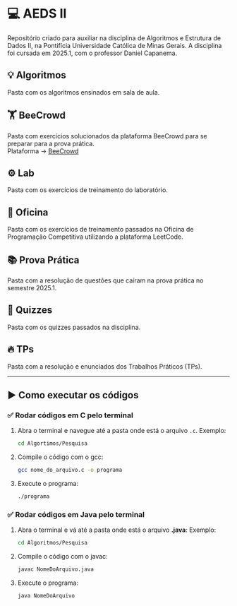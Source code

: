 # 💻 AEDS II
Repositório criado para auxiliar na disciplina de Algoritmos e Estrutura de Dados II, na Pontifícia Universidade Católica de Minas Gerais. A disciplina foi cursada em 2025.1, com o professor Daniel Capanema. 

## 💡 Algoritmos
Pasta com os algoritmos ensinados em sala de aula.

## 🏋️ BeeCrowd
Pasta com exercícios solucionados da plataforma BeeCrowd para se preparar para a prova prática.  
Plataforma → [BeeCrowd](https://judge.beecrowd.com/pt)

## ⚙️ Lab
Pasta com os exercícios de treinamento do laboratório.

## 📘 Oficina
Pasta com os exercícios de treinamento passados na Oficina de Programação Competitiva utilizando a plataforma LeetCode.

## 📚 Prova Prática
Pasta com a resolução de questões que caíram na prova prática no semestre 2025.1.

## 📝 Quizzes
Pasta com os quizzes passados na disciplina.

## 🔥 TPs
Pasta com a resolução e enunciados dos Trabalhos Práticos (TPs).

---

## ▶️ Como executar os códigos

### ✅ Rodar códigos em **C** pelo terminal

1. Abra o terminal e navegue até a pasta onde está o arquivo `.c`.
   Exemplo:
   ```bash
   cd Algortimos/Pesquisa
   
3. Compile o código com o gcc:
   ```bash
   gcc nome_do_arquivo.c -o programa

4. Execute o programa:
   ```bash
   ./programa
   
### ✅ Rodar códigos em Java pelo terminal
1. Abra o terminal e vá até a pasta onde está o arquivo **.java**:
   Exemplo:
   ```bash
   cd Algoritmos/Pesquisa
   
2. Compile o código com o javac:
   ```bash
   javac NomeDoArquivo.java
4. Execute o programa:
   ```bash
   java NomeDoArquivo
